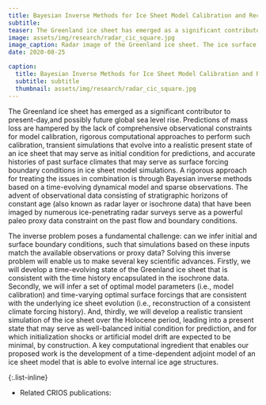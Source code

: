 ```yaml
---
title: Bayesian Inverse Methods for Ice Sheet Model Calibration and Reconstruction
subtitle: 
teaser: The Greenland ice sheet has emerged as a significant contributor to present-day,and possibly future global sea level rise. Predictions of mass loss are hampered by the lack of comprehensive observational constraints for model calibration, rigorous computational approaches to perform such calibration, ...
image: assets/img/research/radar_cic_square.jpg
image_caption: Radar image of the Greenland ice sheet. The ice surface and the ice-bedrock interface are shown in red. This section from North-East Greenland is 160 km long and collected in an area where the ice is frozen to the bedrock and the shape of the internal layers follow the bedrock topography. Courtesy Center for Remote Sensing of Ice Sheets, CReSIS.
date: 2020-08-25

caption:
  title: Bayesian Inverse Methods for Ice Sheet Model Calibration and Reconstruction
  subtitle: subtitle
  thumbnail: assets/img/research/radar_cic_square.jpg
---
```

The Greenland ice sheet has emerged as a significant contributor to present-day,and possibly future global sea level rise. Predictions of mass loss are hampered by the lack of comprehensive observational constraints for model calibration, rigorous computational approaches to perform such calibration, transient simulations that evolve into a realistic present state of an ice sheet that may serve as initial condition for predictions, and accurate histories of past surface climates that may serve as surface forcing boundary conditions in ice sheet model simulations. A rigorous approach for treating the issues in combination is through Bayesian inverse methods based on a time-evolving dynamical model and sparse observations. The advent of observational data consisting of stratigraphic horizons of constant age (also known as radar layer or isochrone data) that have been imaged by numerous ice-penetrating radar surveys serve as a powerful paleo proxy data constraint on the past flow and boundary conditions. 

The inverse problem poses a fundamental challenge: can we infer initial and surface boundary conditions, such that simulations based on these inputs match the available observations or proxy data? Solving this inverse problem will enable us to make several key scientific advances. Firstly, we will develop a time-evolving state of the Greenland ice sheet that is consistent with the time history encapsulated in the isochrone data. Secondly, we will infer a set of optimal model parameters (i.e., model calibration) and time-varying optimal surface forcings that are consistent with the underlying ice sheet evolution (i.e., reconstruction of a consistent climate forcing history). And, thirdly, we will develop a realistic transient simulation of the ice sheet over the Holocene period, leading into a present state that may serve as well-balanced initial condition for prediction, and for which initialization shocks or artificial model drift are expected to be minimal, by construction. A key computational ingredient that enables our proposed work is the development of a time-dependent adjoint model of an ice sheet model that is able to evolve internal ice age structures.

{:.list-inline}
- Related CRIOS publications: 


